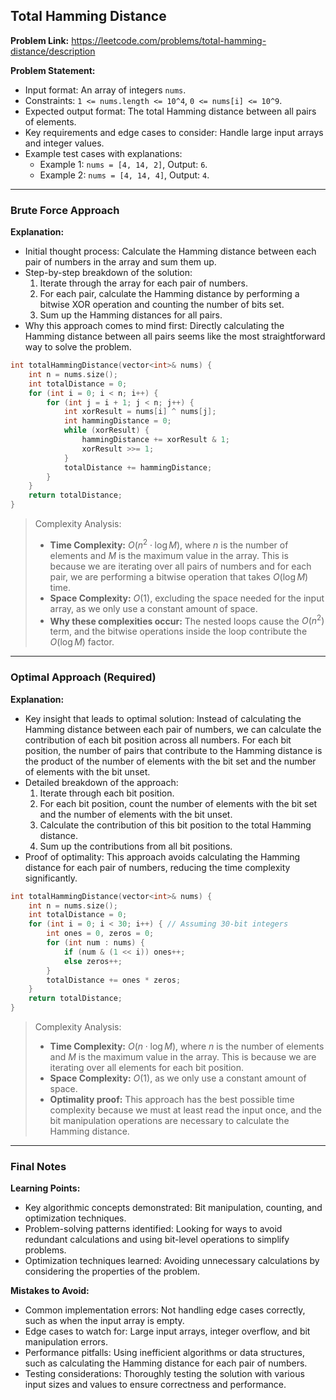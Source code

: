 ## Total Hamming Distance
**Problem Link:** https://leetcode.com/problems/total-hamming-distance/description

**Problem Statement:**
- Input format: An array of integers `nums`.
- Constraints: `1 <= nums.length <= 10^4`, `0 <= nums[i] <= 10^9`.
- Expected output format: The total Hamming distance between all pairs of elements.
- Key requirements and edge cases to consider: Handle large input arrays and integer values.
- Example test cases with explanations:
  - Example 1: `nums = [4, 14, 2]`, Output: `6`.
  - Example 2: `nums = [4, 14, 4]`, Output: `4`.

---

### Brute Force Approach

**Explanation:**
- Initial thought process: Calculate the Hamming distance between each pair of numbers in the array and sum them up.
- Step-by-step breakdown of the solution:
  1. Iterate through the array for each pair of numbers.
  2. For each pair, calculate the Hamming distance by performing a bitwise XOR operation and counting the number of bits set.
  3. Sum up the Hamming distances for all pairs.
- Why this approach comes to mind first: Directly calculating the Hamming distance between all pairs seems like the most straightforward way to solve the problem.

```cpp
int totalHammingDistance(vector<int>& nums) {
    int n = nums.size();
    int totalDistance = 0;
    for (int i = 0; i < n; i++) {
        for (int j = i + 1; j < n; j++) {
            int xorResult = nums[i] ^ nums[j];
            int hammingDistance = 0;
            while (xorResult) {
                hammingDistance += xorResult & 1;
                xorResult >>= 1;
            }
            totalDistance += hammingDistance;
        }
    }
    return totalDistance;
}
```

> Complexity Analysis:
> - **Time Complexity:** $O(n^2 \cdot \log{M})$, where $n$ is the number of elements and $M$ is the maximum value in the array. This is because we are iterating over all pairs of numbers and for each pair, we are performing a bitwise operation that takes $O(\log{M})$ time.
> - **Space Complexity:** $O(1)$, excluding the space needed for the input array, as we only use a constant amount of space.
> - **Why these complexities occur:** The nested loops cause the $O(n^2)$ term, and the bitwise operations inside the loop contribute the $O(\log{M})$ factor.

---

### Optimal Approach (Required)

**Explanation:**
- Key insight that leads to optimal solution: Instead of calculating the Hamming distance between each pair of numbers, we can calculate the contribution of each bit position across all numbers. For each bit position, the number of pairs that contribute to the Hamming distance is the product of the number of elements with the bit set and the number of elements with the bit unset.
- Detailed breakdown of the approach:
  1. Iterate through each bit position.
  2. For each bit position, count the number of elements with the bit set and the number of elements with the bit unset.
  3. Calculate the contribution of this bit position to the total Hamming distance.
  4. Sum up the contributions from all bit positions.
- Proof of optimality: This approach avoids calculating the Hamming distance for each pair of numbers, reducing the time complexity significantly.

```cpp
int totalHammingDistance(vector<int>& nums) {
    int n = nums.size();
    int totalDistance = 0;
    for (int i = 0; i < 30; i++) { // Assuming 30-bit integers
        int ones = 0, zeros = 0;
        for (int num : nums) {
            if (num & (1 << i)) ones++;
            else zeros++;
        }
        totalDistance += ones * zeros;
    }
    return totalDistance;
}
```

> Complexity Analysis:
> - **Time Complexity:** $O(n \cdot \log{M})$, where $n$ is the number of elements and $M$ is the maximum value in the array. This is because we are iterating over all elements for each bit position.
> - **Space Complexity:** $O(1)$, as we only use a constant amount of space.
> - **Optimality proof:** This approach has the best possible time complexity because we must at least read the input once, and the bit manipulation operations are necessary to calculate the Hamming distance.

---

### Final Notes

**Learning Points:**
- Key algorithmic concepts demonstrated: Bit manipulation, counting, and optimization techniques.
- Problem-solving patterns identified: Looking for ways to avoid redundant calculations and using bit-level operations to simplify problems.
- Optimization techniques learned: Avoiding unnecessary calculations by considering the properties of the problem.

**Mistakes to Avoid:**
- Common implementation errors: Not handling edge cases correctly, such as when the input array is empty.
- Edge cases to watch for: Large input arrays, integer overflow, and bit manipulation errors.
- Performance pitfalls: Using inefficient algorithms or data structures, such as calculating the Hamming distance for each pair of numbers.
- Testing considerations: Thoroughly testing the solution with various input sizes and values to ensure correctness and performance.